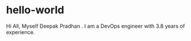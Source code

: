 # hello-world

Hi All,
  Myself Deepak Pradhan . I am a DevOps engineer with 3.8 years of experience. 
  
